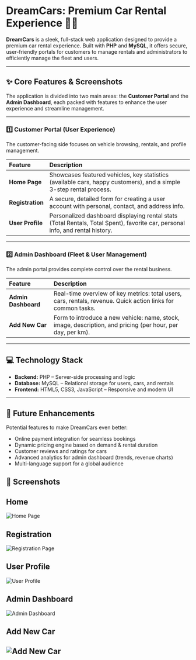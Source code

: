 # DreamCars: Premium Car Rental Experience 🚗💨

**DreamCars** is a sleek, full-stack web application designed to provide a premium car rental experience. Built with **PHP** and **MySQL**, it offers secure, user-friendly portals for customers to manage rentals and administrators to efficiently manage the fleet and users.

---

## ✨ Core Features & Screenshots

The application is divided into two main areas: the **Customer Portal** and the **Admin Dashboard**, each packed with features to enhance the user experience and streamline management.

---
### 1️⃣ Customer Portal (User Experience)

The customer-facing side focuses on vehicle browsing, rentals, and profile management.

| Feature          | Description                                                                                                                   |
| :--------------- | :---------------------------------------------------------------------------------------------------------------------------- |
| **Home Page**    | Showcases featured vehicles, key statistics (available cars, happy customers), and a simple 3-step rental process.            |
| **Registration** | A secure, detailed form for creating a user account with personal, contact, and address info.                                 |
| **User Profile** | Personalized dashboard displaying rental stats (Total Rentals, Total Spent), favorite car, personal info, and rental history. |

---

### 2️⃣ Admin Dashboard (Fleet & User Management)

The admin portal provides complete control over the rental business.

| Feature             | Description                                                                                                  |
| :------------------ | :----------------------------------------------------------------------------------------------------------- |
| **Admin Dashboard** | Real-time overview of key metrics: total users, cars, rentals, revenue. Quick action links for common tasks. |
| **Add New Car**     | Form to introduce a new vehicle: name, stock, image, description, and pricing (per hour, per day, per km).   |

---


## 💻 Technology Stack

* **Backend:** PHP – Server-side processing and logic
* **Database:** MySQL – Relational storage for users, cars, and rentals
* **Frontend:** HTML5, CSS3, JavaScript – Responsive and modern UI

---

## 🌟 Future Enhancements

Potential features to make DreamCars even better:

* Online payment integration for seamless bookings
* Dynamic pricing engine based on demand & rental duration
* Customer reviews and ratings for cars
* Advanced analytics for admin dashboard (trends, revenue charts)
* Multi-language support for a global audience

## 📸 Screenshots

## Home 
![Home Page](public/images/home.png)

## Registration
![Registration Page](public/images/register.png)

## User Profile
![User Profile](public/images/profile.png)

## Admin Dashboard
![Admin Dashboard](public/images/admin.png)

## Add New Car
![Add New Car](public/images/addcar.png)
---
